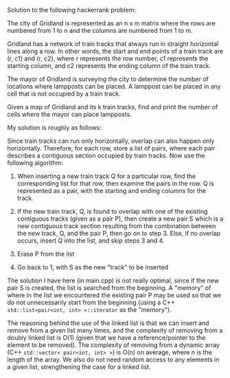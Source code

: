 Solution to the following hackerrank problem:

The city of Gridland is represented as an n x m matrix where the rows are numbered from 1 to n and the columns are numbered from 1 to m.

Gridland has a network of train tracks that always run in straight horizontal lines along a row. In other words, the start and end points of a train track are (r, c1) and (r, c2), where r represents the row number, c1 represents the starting column, and c2 represents the ending column of the train track.

The mayor of Gridland is surveying the city to determine the number of locations where lampposts can be placed. A lamppost can be placed in any cell that is not occupied by a train track.

Given a map of Gridland and its k train tracks, find and print the number of cells where the mayor can place lampposts.


My solution is roughly as follows:

Since train tracks can run only horizontally, overlap can also happen only horizontally. Therefore, for each row, store a list of pairs, where each pair describes a contiguous section occupied by train tracks. Now use the following algorithm:

1. When inserting a new train track Q for a particular row, find the corresponding list for that row, then examine the pairs in the row. Q is represented as a pair, with the starting and ending columns for the track.

2. If the new train track, Q, is found to overlap with one of the existing contiguous tracks (given as a pair P), then create a new pair S which is a new contiguous track section resulting from the combination between the new track, Q, and the pair P, then go on to step 3. Else, if no overlap occurs, insert Q into the list, and skip steps 3 and 4.

3. Erase P from the list

4. Go back to 1, with S as the new "track" to be inserted

The solution I have here (in main.cpp) is not really optimal, since if the new pair S is created, the list is searched from the beginning. A "memory" of where in the list we encountered the existing pair P may be used so that we do not unnecessarily start from the beginning (using a C++ `std::list<pair<int, int> >::iterator` as the "memory"). 

The reasoning behind the use of the linked list is that we can insert and remove from a given list many times, and the complexity of removing from a doubly linked list is O(1) (given that we have a reference/pointer to the element to be removed). The complexity of removing from a dynamic array (C++ `std::vector< pair<int, int> >`) is O(n) on average, where n is the length of the array. We also do not need random access to any elements in a given list, strengthening the case for a linked list.
